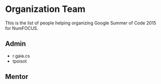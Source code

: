 # Organization Team

This is the list of people helping
organizing Google Summer of Code 2015 for NumFOCUS.

## Admin

- r.gaia.cs
- tpoisot

## Mentor
